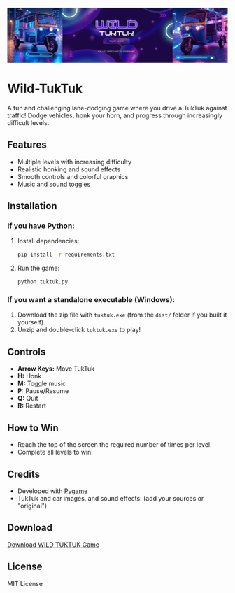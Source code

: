 ![Banner](https://github.com/dhananjayaDev/wild-tuktuk/blob/master/assets/banner01.png)

# Wild-TukTuk

A fun and challenging lane-dodging game where you drive a TukTuk against traffic! Dodge vehicles, honk your horn, and progress through increasingly difficult levels.

## Features
- Multiple levels with increasing difficulty
- Realistic honking and sound effects
- Smooth controls and colorful graphics
- Music and sound toggles

## Installation

### If you have Python:
1. Install dependencies:
   ```sh
   pip install -r requirements.txt
   ```
2. Run the game:
   ```sh
   python tuktuk.py
   ```

### If you want a standalone executable (Windows):
1. Download the zip file with `tuktuk.exe` (from the `dist/` folder if you built it yourself).
2. Unzip and double-click `tuktuk.exe` to play!

## Controls
- **Arrow Keys:** Move TukTuk
- **H:** Honk
- **M:** Toggle music
- **P:** Pause/Resume
- **Q:** Quit
- **R:** Restart

## How to Win
- Reach the top of the screen the required number of times per level.
- Complete all levels to win!

## Credits
- Developed with [Pygame](https://www.pygame.org/)
- TukTuk and car images, and sound effects: (add your sources or "original")

## Download
[Download WILD TUKTUK Game](https://github.com/dhananjayaDev/wild-tuktuk/raw/refs/heads/master/dist/Wild-TukTuk.exe)

## License
MIT License 



